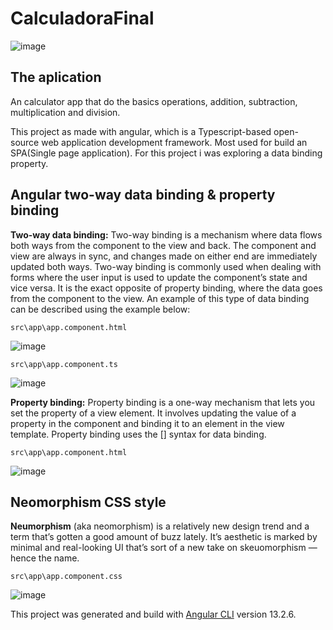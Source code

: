 # CalculadoraFinal

![image](https://user-images.githubusercontent.com/55548914/160896717-26b7e45e-073c-4cd5-840f-5f97f208b8eb.png)

## The aplication <br />
An calculator app that do the basics operations, addition, subtraction, multiplication and division. <br />

This project as made with angular, which is a Typescript-based open-source web application development framework. Most used for build an SPA(Single page application).
For this project i was exploring a data binding property. <br />

## Angular two-way data binding & property binding

**Two-way data binding:** Two-way binding is a mechanism where data flows both ways from the component to the view and back. The component and view are always in sync, and changes made on either end are immediately updated both ways. Two-way binding is commonly used when dealing with forms where the user input is used to update the component’s state and vice versa. It is the exact opposite of property binding, where the data goes from the component to the view. An example of this type of data binding can be described using the example below: <br />

`src\app\app.component.html` <br />

![image](https://user-images.githubusercontent.com/55548914/160898915-bac8cca9-1f47-4c55-9632-5ea504fb3190.png) <br />

`src\app\app.component.ts` <br />

![image](https://user-images.githubusercontent.com/55548914/160899381-923bba8e-d34a-4262-83fa-a7a85e2727dd.png) <br />
 
**Property binding:** Property binding is a one-way mechanism that lets you set the property of a view element. It involves updating the value of a property in the component and binding it to an element in the view template. Property binding uses the [] syntax for data binding. <br />

`src\app\app.component.html `<br />

 ![image](https://user-images.githubusercontent.com/55548914/160899994-c2adce5b-4579-45f0-af1f-780116bb7c22.png) <br />


## Neomorphism CSS style <br />
**Neumorphism** (aka neomorphism) is a relatively new design trend and a term that’s gotten a good amount of buzz lately. It’s aesthetic is marked by minimal and real-looking UI that’s sort of a new take on skeuomorphism — hence the name.  <br />

`src\app\app.component.css` <br />

![image](https://user-images.githubusercontent.com/55548914/160902386-127ae6ed-9bd8-4156-9edf-113ab81db271.png) <br />

This project was generated and build with [Angular CLI](https://github.com/angular/angular-cli) version 13.2.6.
